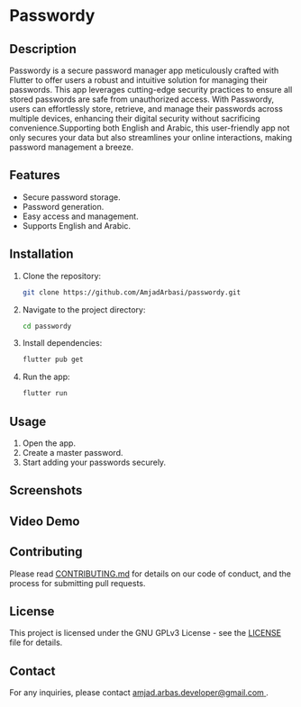 # Passwordy

## Description
Passwordy is a secure password manager app meticulously crafted with Flutter to offer users a robust and intuitive solution for managing their passwords. This app leverages cutting-edge security practices to ensure all stored passwords are safe from unauthorized access. With Passwordy, users can effortlessly store, retrieve, and manage their passwords across multiple devices, enhancing their digital security without sacrificing convenience.Supporting both English and Arabic, this user-friendly app not only secures your data but also streamlines your online interactions, making password management a breeze.

## Features
- Secure password storage.
- Password generation.
- Easy access and management. 
- Supports English and Arabic.

## Installation
1. Clone the repository:
    ```sh
    git clone https://github.com/AmjadArbasi/passwordy.git
    ```
2. Navigate to the project directory:
    ```sh
    cd passwordy
    ```
3. Install dependencies:
    ```sh
    flutter pub get
    ```
4. Run the app:
    ```sh
    flutter run
    ```

## Usage
1. Open the app.
2. Create a master password.
3. Start adding your passwords securely.

## Screenshots

## Video Demo

## Contributing
Please read [CONTRIBUTING.md](CONTRIBUTING.md) for details on our code of conduct, and the process for submitting pull requests.

## License
This project is licensed under the GNU GPLv3 License - see the [LICENSE](LICENSE) file for details.

## Contact
For any inquiries, please contact [amjad.arbas.developer@gmail.com
](mailto:amjad.arbas.developer@gmail.com).

